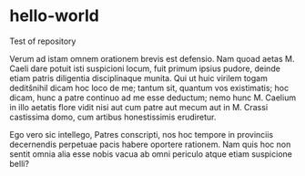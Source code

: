 # hello-world
Test of repository

Verum ad istam omnem orationem brevis est defensio. Nam quoad aetas M. Caeli dare potuit isti suspicioni locum, fuit primum ipsius pudore, deinde etiam patris diligentia disciplinaque munita. Qui ut huic virilem togam deditšnihil dicam hoc loco de me; tantum sit, quantum vos existimatis; hoc dicam, hunc a patre continuo ad me esse deductum; nemo hunc M. Caelium in illo aetatis flore vidit nisi aut cum patre aut mecum aut in M. Crassi castissima domo, cum artibus honestissimis erudiretur.

Ego vero sic intellego, Patres conscripti, nos hoc tempore in provinciis decernendis perpetuae pacis habere oportere rationem. Nam quis hoc non sentit omnia alia esse nobis vacua ab omni periculo atque etiam suspicione belli?
